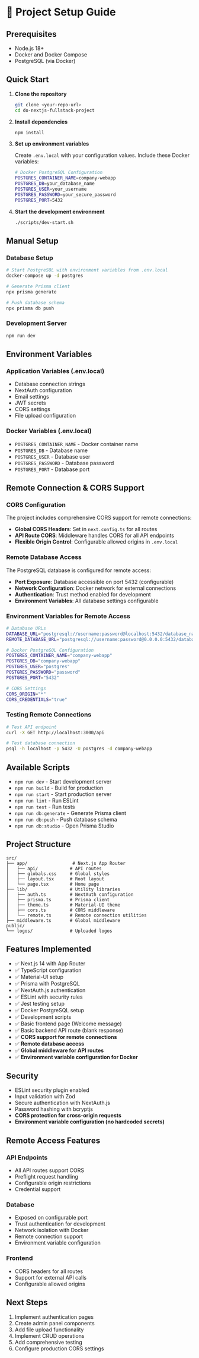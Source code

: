 # 🚀 Project Setup Guide

## Prerequisites

- Node.js 18+
- Docker and Docker Compose
- PostgreSQL (via Docker)

## Quick Start

1. **Clone the repository**

   ```bash
   git clone <your-repo-url>
   cd do-nextjs-fullstack-project
   ```

2. **Install dependencies**

   ```bash
   npm install
   ```

3. **Set up environment variables**

   Create `.env.local` with your configuration values. Include these Docker variables:

   ```bash
   # Docker PostgreSQL Configuration
   POSTGRES_CONTAINER_NAME=company-webapp
   POSTGRES_DB=your_database_name
   POSTGRES_USER=your_username
   POSTGRES_PASSWORD=your_secure_password
   POSTGRES_PORT=5432
   ```

4. **Start the development environment**

   ```bash
   ./scripts/dev-start.sh
   ```

## Manual Setup

### Database Setup

```bash
# Start PostgreSQL with environment variables from .env.local
docker-compose up -d postgres

# Generate Prisma client
npx prisma generate

# Push database schema
npx prisma db push
```

### Development Server

```bash
npm run dev
```

## Environment Variables

### Application Variables (.env.local)

- Database connection strings
- NextAuth configuration
- Email settings
- JWT secrets
- CORS settings
- File upload configuration

### Docker Variables (.env.local)

- `POSTGRES_CONTAINER_NAME` - Docker container name
- `POSTGRES_DB` - Database name
- `POSTGRES_USER` - Database user
- `POSTGRES_PASSWORD` - Database password
- `POSTGRES_PORT` - Database port

## Remote Connection & CORS Support

### CORS Configuration

The project includes comprehensive CORS support for remote connections:

- **Global CORS Headers**: Set in `next.config.ts` for all routes
- **API Route CORS**: Middleware handles CORS for all API endpoints
- **Flexible Origin Control**: Configurable allowed origins in `.env.local`

### Remote Database Access

The PostgreSQL database is configured for remote access:

- **Port Exposure**: Database accessible on port 5432 (configurable)
- **Network Configuration**: Docker network for external connections
- **Authentication**: Trust method enabled for development
- **Environment Variables**: All database settings configurable

### Environment Variables for Remote Access

```bash
# Database URLs
DATABASE_URL="postgresql://username:password@localhost:5432/database_name"
REMOTE_DATABASE_URL="postgresql://username:password@0.0.0.0:5432/database_name"

# Docker PostgreSQL Configuration
POSTGRES_CONTAINER_NAME="company-webapp"
POSTGRES_DB="company-webapp"
POSTGRES_USER="postgres"
POSTGRES_PASSWORD="password"
POSTGRES_PORT="5432"

# CORS Settings
CORS_ORIGIN="*"
CORS_CREDENTIALS="true"
```

### Testing Remote Connections

```bash
# Test API endpoint
curl -X GET http://localhost:3000/api

# Test database connection
psql -h localhost -p 5432 -U postgres -d company-webapp
```

## Available Scripts

- `npm run dev` - Start development server
- `npm run build` - Build for production
- `npm run start` - Start production server
- `npm run lint` - Run ESLint
- `npm run test` - Run tests
- `npm run db:generate` - Generate Prisma client
- `npm run db:push` - Push database schema
- `npm run db:studio` - Open Prisma Studio

## Project Structure

```
src/
├── app/                 # Next.js App Router
│   ├── api/            # API routes
│   ├── globals.css     # Global styles
│   ├── layout.tsx      # Root layout
│   └── page.tsx        # Home page
├── lib/                # Utility libraries
│   ├── auth.ts         # NextAuth configuration
│   ├── prisma.ts       # Prisma client
│   ├── theme.ts        # Material-UI theme
│   ├── cors.ts         # CORS middleware
│   └── remote.ts       # Remote connection utilities
├── middleware.ts       # Global middleware
public/
└── logos/              # Uploaded logos
```

## Features Implemented

- ✅ Next.js 14 with App Router
- ✅ TypeScript configuration
- ✅ Material-UI setup
- ✅ Prisma with PostgreSQL
- ✅ NextAuth.js authentication
- ✅ ESLint with security rules
- ✅ Jest testing setup
- ✅ Docker PostgreSQL setup
- ✅ Development scripts
- ✅ Basic frontend page (Welcome message)
- ✅ Basic backend API route (blank response)
- ✅ **CORS support for remote connections**
- ✅ **Remote database access**
- ✅ **Global middleware for API routes**
- ✅ **Environment variable configuration for Docker**

## Security

- ESLint security plugin enabled
- Input validation with Zod
- Secure authentication with NextAuth.js
- Password hashing with bcryptjs
- **CORS protection for cross-origin requests**
- **Environment variable configuration (no hardcoded secrets)**

## Remote Access Features

### API Endpoints

- All API routes support CORS
- Preflight request handling
- Configurable origin restrictions
- Credential support

### Database

- Exposed on configurable port
- Trust authentication for development
- Network isolation with Docker
- Remote connection support
- Environment variable configuration

### Frontend

- CORS headers for all routes
- Support for external API calls
- Configurable allowed origins

## Next Steps

1. Implement authentication pages
2. Create admin panel components
3. Add file upload functionality
4. Implement CRUD operations
5. Add comprehensive testing
6. Configure production CORS settings
